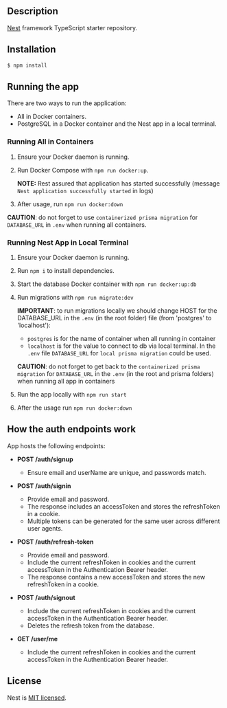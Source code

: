 ## Description

[Nest](https://github.com/nestjs/nest) framework TypeScript starter repository.

## Installation

```bash
$ npm install
```

## Running the app

There are two ways to run the application:

- All in Docker containers.
- PostgreSQL in a Docker container and the Nest app in a local terminal.

### Running All in Containers

1. Ensure your Docker daemon is running.
2. Run Docker Compose with `npm run docker:up`.

   **NOTE:** Rest assured that application has started successfully (message `Nest application successfully started` in logs)

3. After usage, run `npm run docker:down`

**CAUTION**: do not forget to use `containerized prisma migration` for `DATABASE_URL` in `.env` when running all containers.

### Running Nest App in Local Terminal

1. Ensure your Docker daemon is running.
2. Run `npm i` to install dependencies.
3. Start the database Docker container with `npm run docker:up:db`
4. Run migrations with `npm run migrate:dev`

   **IMPORTANT**: to run migrations locally we should change HOST for the DATABASE_URL in the `.env` (in the root folder) file (from 'postgres' to 'localhost'):

   - `postgres` is for the name of container when all running in container
   - `localhost` is for the value to connect to db via local terminal.
     In the `.env` file `DATABASE_URL` for `local prisma migration` could be used.

   **CAUTION**: do not forget to get back to the `containerized prisma migration` for `DATABASE_URL` in the `.env` (in the root and prisma folders) when running all app in containers

5. Run the app locally with `npm run start`
6. After the usage run `npm run docker:down`

## How the auth endpoints work

App hosts the following endpoints:

- **POST /auth/signup**

  - Ensure email and userName are unique, and passwords match.

- **POST /auth/signin**

  - Provide email and password.
  - The response includes an accessToken and stores the refreshToken in a cookie.
  - Multiple tokens can be generated for the same user across different user agents.

- **POST /auth/refresh-token**

  - Provide email and password.
  - Include the current refreshToken in cookies and the current accessToken in the Authentication Bearer header.
  - The response contains a new accessToken and stores the new refreshToken in a cookie.

- **POST /auth/signout**

  - Include the current refreshToken in cookies and the current accessToken in the Authentication Bearer header.
  - Deletes the refresh token from the database.

- **GET /user/me**
  - Include the current refreshToken in cookies and the current accessToken in the Authentication Bearer header.

## License

Nest is [MIT licensed](LICENSE).
